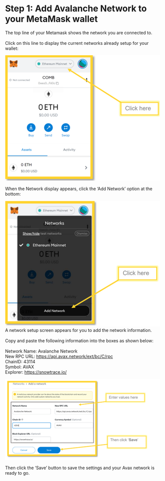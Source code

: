 # Step 1: Add Avalanche Network to your MetaMask wallet

The top line of your Metamask shows the network you are connected to.\
\
Click on this line to display the current networks already setup for your wallet:

![](<../../.gitbook/assets/image (15).png>)

When the Network display appears, click the ‘Add Network’ option at the bottom:

![](<../../.gitbook/assets/image (35).png>)\
A network setup screen appears for you to add the network information. \
\
Copy and paste the following information into the boxes as shown below: \
\
Network Name: Avalanche Network \
New RPC URL: https://api.avax.network/ext/bc/C/rpc \
ChainID: 43114 \
Symbol: AVAX \
Explorer: https://snowtrace.io/

![](<../../.gitbook/assets/image (19).png>)

Then click the ‘Save’ button to save the settings and your Avax network is ready to go.

